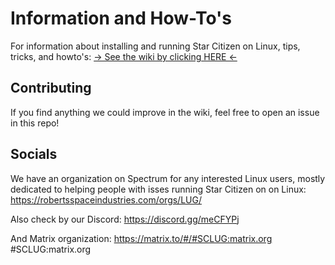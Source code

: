 # Information and How-To's

For information about installing and running Star Citizen on Linux,
tips, tricks, and howto's:  [-> See the wiki by clicking HERE <-](https://github.com/starcitizen-lug/information-howtos/wiki) 

## Contributing

If you find anything we could improve in the wiki, feel free to open an issue in this repo!

## Socials

We have an organization on Spectrum for any interested Linux users, mostly dedicated to helping people with isses running Star Citizen on on Linux:
https://robertsspaceindustries.com/orgs/LUG/ 

Also check by our Discord:
https://discord.gg/meCFYPj 

And Matrix organization:
https://matrix.to/#/#SCLUG:matrix.org
#SCLUG:matrix.org
